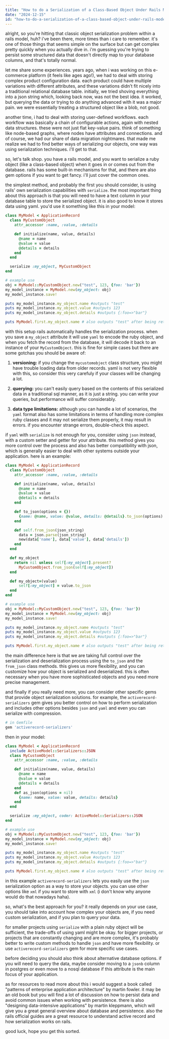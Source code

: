 ```yaml
---
title: "How to do a Serialization of a Class-Based Object Under Rails Model?"
date: "2024-12-15"
id: "how-to-do-a-serialization-of-a-class-based-object-under-rails-model"
---
```


alright, so you're hitting that classic object serialization problem within a rails model, huh? i've been there, more times than i care to remember. it's one of those things that seems simple on the surface but can get complex pretty quickly when you actually dive in. i'm guessing you're trying to persist some structured data that doesn't directly map to your database columns, and that's totally normal.

let me share some experiences. years ago, when i was working on this e-commerce platform (it feels like ages ago!), we had to deal with storing complex product configuration data. each product could have multiple variations with different attributes, and these variations didn’t fit nicely into a traditional relational database table. initially, we tried shoving everything into a json string which, looking back now, was not the best idea. it worked, but querying the data or trying to do anything advanced with it was a major pain. we were essentially treating a structured object like a blob, not good.

another time, i had to deal with storing user-defined workflows. each workflow was basically a chain of configurable actions, again with nested data structures. these were not just flat key-value pairs. think of something like node-based graphs, where nodes have attributes and connections. and of course, we had our share of data migration nightmares. that made me realize we had to find better ways of serializing our objects, one way was using serialization techniques. i'll get to that.

so, let's talk shop. you have a rails model, and you want to serialize a ruby object (like a class-based object) when it goes in or comes out from the database. rails has some built-in mechanisms for that, and there are also gem options if you want to get fancy. i'll just cover the common ones.

the simplest method, and probably the first you should consider, is using rails' own serialization capabilities with `serialize`. the most important thing about this approach is that you will need to have a text column in your database table to store the serialized object. it is also good to know it stores data using yaml. you'd use it something like this in your model:

```ruby
class MyModel < ApplicationRecord
  class MyCustomObject
    attr_accessor :name, :value, :details

    def initialize(name, value, details)
      @name = name
      @value = value
      @details = details
    end
  end

  serialize :my_object, MyCustomObject
end

# example use
obj = MyModel::MyCustomObject.new("test", 123, {foo: 'bar'})
my_model_instance = MyModel.new(my_object: obj)
my_model_instance.save!

puts my_model_instance.my_object.name #outputs "test"
puts my_model_instance.my_object.value #outputs 123
puts my_model_instance.my_object.details #outputs {:foo=>"bar"}

puts MyModel.first.my_object.name # also outputs "test" after being retrieved from the database
```

with this setup rails automatically handles the serialization process. when you save a `my_object` attribute it will use `yaml` to encode the ruby object, and when you fetch the record from the database, it will decode it back to an instance of your `MyCustomObject`. this is fine for simple cases but there are some gotchas you should be aware of:

1.  **versioning:** if you change the `mycustomobject` class structure, you might have trouble loading data from older records. yaml is not very flexible with this, so consider this very carefuly if your classes will be changing a lot.

2.  **querying:** you can't easily query based on the contents of this serialized data in a traditional sql manner, as it is just a string. you can write your queries, but performance will suffer considerably.

3. **data type limitations:** although you can handle a lot of scenarios, the `yaml` format also has some limitations in terms of handling more complex ruby classes and it may not serialize them properly, it may result in errors. if you encounter strange errors, double-check this aspect.

if `yaml` with `serialize` is not enough for you, consider using `json` instead, with a custom setter and getter for your attribute. this method gives you more control over the process and also has better compatibility with json, which is generally easier to deal with other systems outside your application. here is an example:

```ruby
class MyModel < ApplicationRecord
  class MyCustomObject
    attr_accessor :name, :value, :details

    def initialize(name, value, details)
      @name = name
      @value = value
      @details = details
    end

    def to_json(options = {})
      {name: @name, value: @value, details: @details}.to_json(options)
    end

    def self.from_json(json_string)
      data = json.parse(json_string)
      new(data['name'], data['value'], data['details'])
    end
  end

  def my_object
    return nil unless self[:my_object].present?
      MyCustomObject.from_json(self[:my_object])
  end

  def my_object=(value)
      self[:my_object] = value.to_json
  end
end

# example use
obj = MyModel::MyCustomObject.new("test", 123, {foo: 'bar'})
my_model_instance = MyModel.new(my_object: obj)
my_model_instance.save!

puts my_model_instance.my_object.name #outputs "test"
puts my_model_instance.my_object.value #outputs 123
puts my_model_instance.my_object.details #outputs {:foo=>"bar"}

puts MyModel.first.my_object.name # also outputs "test" after being retrieved from the database
```

the main difference here is that we are taking full control over the serialization and deserialization process using the `to_json` and the `from_json` class methods. this gives us more flexibility, and you can customize how your object is serialized and deserialized. this is often necessary when you have more sophisticated objects and you need more precise management.

and finally if you really need more, you can consider other specific gems that provide object serialization solutions. for example, the `activerecord-serializers` gem gives you better control on how to perform serialization and includes other options besides `json` and `yaml` and even you can serialize with compression.

```ruby
# in Gemfile
gem 'activerecord-serializers'
```

then in your model:

```ruby
class MyModel < ApplicationRecord
  include ActiveModel::Serializers::JSON
  class MyCustomObject
    attr_accessor :name, :value, :details

    def initialize(name, value, details)
      @name = name
      @value = value
      @details = details
    end
    def as_json(options = nil)
      {name: name, value: value, details: details}
    end
  end

  serialize :my_object, coder: ActiveModel::Serializers::JSON
end

# example use
obj = MyModel::MyCustomObject.new("test", 123, {foo: 'bar'})
my_model_instance = MyModel.new(my_object: obj)
my_model_instance.save!

puts my_model_instance.my_object.name #outputs "test"
puts my_model_instance.my_object.value #outputs 123
puts my_model_instance.my_object.details #outputs {:foo=>"bar"}

puts MyModel.first.my_object.name # also outputs "test" after being retrieved from the database
```

in this example `activerecord-serializers` lets you easily use the `json` serialization option as a way to store your objects. you can use other options like `xml` if you want to store with `xml` (i don't know why anyone would do that nowadays haha).

so, what's the best approach for you? it really depends on your use case, you should take into account how complex your objects are, if you need custom serialization, and if you plan to query your data.

for smaller projects using `serialize` with a plain ruby object will be sufficient, the trade-offs of using yaml might be okay. for bigger projects, or projects that are constantly changing and are more complex, it's probably better to write custom methods to handle `json` and have more flexibility. or use `activerecord-serializers` gem for more specific use cases.

before deciding you should also think about alternative database options. if you will need to query the data, maybe consider moving to a `jsonb` column in postgres or even move to a nosql database if this attribute is the main focus of your application.

as for resources to read more about this i would suggest a book called "patterns of enterprise application architecture" by martin fowler. it may be an old book but you will find a lot of discussion on how to persist data and avoid common issues when working with persistence. there is also "designing data-intensive applications" by martin kleppmann, which will give you a great general overview about database and persistence. also the rails official guides are a great resource to understand active record and how serialization works on rails.

good luck, hope you get this sorted.
